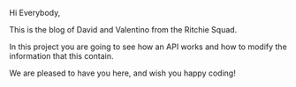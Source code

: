 Hi Everybody,

This is the blog of David and Valentino from the Ritchie Squad.

In this project you are going to see how an API works and how to modify the information that this contain.

We are pleased to have you here, and wish you happy coding!